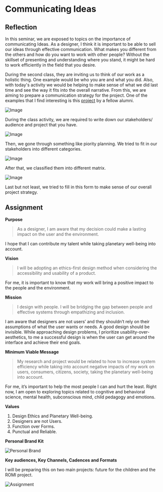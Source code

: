 
# Communicating Ideas

## Reflection

In this seminar, we are exposed to topics on the importance of communicating Ideas. As a designer, I think it is important to be able to sell  our ideas through effective communication. What makes you different from the others and how do you want to work with other people? Without the skillset of presenting and understanding where you stand, it might be hard to work efficiently in the field that you desire.

During the second class, they are inviting us to think of our work as a holistic thing. One example would be who you are and what you did. Also, with today's activity we would be helping to make sense of what we did last time and see the way it fits into the overall narrative. From this, we are aiming to prepare a communication strategy for the project. One of the examples that I find interesting is this [project](https://www.elisava.net/es/proyectos/designing-realities-project) by a fellow alumni.

![Image](../images/term02/05_communicatingideas/1.jpeg)

During the class activity, we are required to write down our stakeholders/ audience and project that you have.

![Image](../images/term02/05_communicatingideas/2.jpeg)

Then, we gone through something like piority planning. We tried to fit in our stakeholders into different categories.

![Image](../images/term02/05_communicatingideas/3.jpeg)

After that, we classified them into different matrix.

![Image](../images/term02/05_communicatingideas/4.jpeg)

Last but not least, we tried to fill in this form to make sense of our overall project strategy.

## Assignment 

**Purpose**

>As a designer, I am aware that my decision could make a lasting impact on the user and the environment. 

I hope that I can contribute my talent while taking planetary well-being into account.

**Vision**

>I will be adopting an ethics-first design method when considering the accessibility and usability of a product.

For me, it is important to know that my work will bring a positive impact to the people and the environment.

**Mission**

>I design with people. I will be bridging the gap between people and effective systems through empathizing and inclusion. 

I am aware that designers are not users’ and they shouldn’t rely on their assumptions of what the user wants or needs. A good design should be invisible. While approaching design problems, I prioritize usability-over-aesthetics, to me a successful design is when the user can get around the interface and achieve their end goals.


**Minimum Viable Message**

>My research and project would be related to how to increase system efficiency while taking into account negative impacts of my work on users, consumers, citizens, society, taking the planetary well-being into account. 

For me, it’s important to help the most people I can and hurt the least. Right now, I am open to exploring topics related to cognitive and behavioral science, mental health, subconscious mind, child pedagogy and emotions.

**Values**

1. Design Ethics and Planetary Well-being.
2. Designers are not Users.
3. Function over Forms.
4. Punctual and Reliable.

**Personal Brand Kit**

![Personal Brand](../images/term02/05_communicatingideas/Personal%20Brand.jpg)

**Key audiences, Key Channels, Cadences and Formats**

I will be preparing this on two main projects: future for the children and the ROMI project.

![Assignment](../images/term02/05_communicatingideas/Assignment.PNG)
